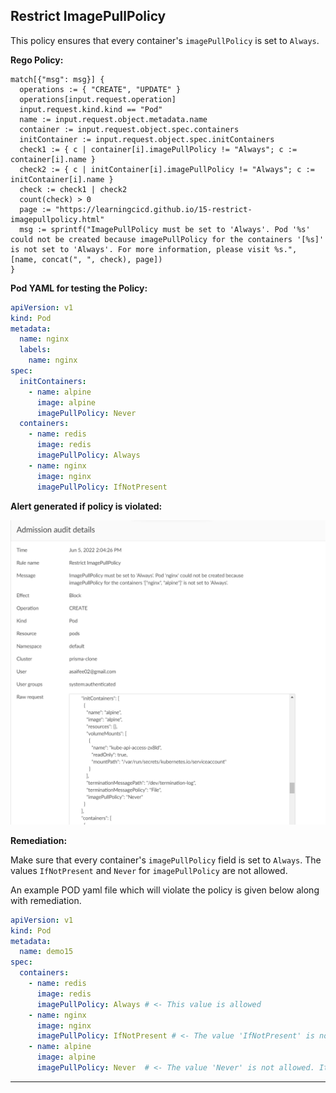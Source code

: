 ## Restrict ImagePullPolicy

This policy ensures that every container's `imagePullPolicy` is set to `Always`.

**Rego Policy:**

```rego
match[{"msg": msg}] {
  operations := { "CREATE", "UPDATE" }
  operations[input.request.operation]
  input.request.kind.kind == "Pod"
  name := input.request.object.metadata.name
  container := input.request.object.spec.containers
  initContainer := input.request.object.spec.initContainers
  check1 := { c | container[i].imagePullPolicy != "Always"; c := container[i].name }
  check2 := { c | initContainer[i].imagePullPolicy != "Always"; c := initContainer[i].name }
  check := check1 | check2
  count(check) > 0
  page := "https://learningcicd.github.io/15-restrict-imagepullpolicy.html"
  msg := sprintf("ImagePullPolicy must be set to 'Always'. Pod '%s' could not be created because imagePullPolicy for the containers '[%s]' is not set to 'Always'. For more information, please visit %s.", [name, concat(", ", check), page])
}
```

**Pod YAML for testing the Policy:**

```yaml
apiVersion: v1
kind: Pod
metadata:
  name: nginx
  labels:
    name: nginx
spec:
  initContainers:
    - name: alpine
      image: alpine
      imagePullPolicy: Never
  containers:
    - name: redis
      image: redis
      imagePullPolicy: Always
    - name: nginx
      image: nginx
      imagePullPolicy: IfNotPresent
```

**Alert generated if policy is violated:**

![15](./images/15.png)

**Remediation:**

Make sure that every container's `imagePullPolicy` field is set to `Always`. The values `IfNotPresent` and `Never` for `imagePullPolicy` are not allowed.

An example POD yaml file which will violate the policy is given below along with remediation.

```yaml
apiVersion: v1
kind: Pod
metadata:
  name: demo15
spec:
  containers:
    - name: redis
      image: redis
      imagePullPolicy: Always # <- This value is allowed
    - name: nginx
      image: nginx
      imagePullPolicy: IfNotPresent # <- The value 'IfNotPresent' is not allowed. It must be set to 'Always'
    - name: alpine
      image: alpine
      imagePullPolicy: Never  # <- The value 'Never' is not allowed. It must be set to 'Always'
```

---
